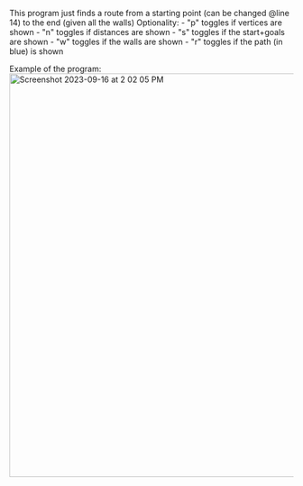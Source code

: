 This program just finds a route from a starting point (can be changed @line 14) to the end (given all the walls)
Optionality:
  \- "p" toggles if vertices are shown
  \- "n" toggles if distances are shown
  \- "s" toggles if the start+goals are shown
  \- "w" toggles if the walls are shown
  \- "r" toggles if the path (in blue) is shown

Example of the program:
<img width="716" alt="Screenshot 2023-09-16 at 2 02 05 PM" src="https://github.com/PolyEd/MicroMouse/assets/69046071/7c6f1569-118b-44ef-9bae-942e004bd974">

